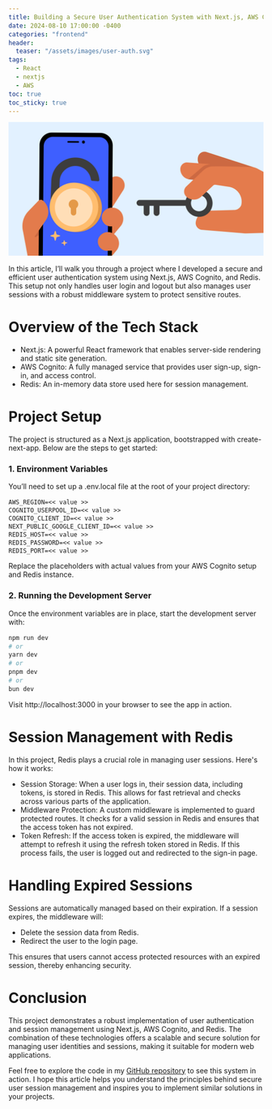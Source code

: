 ```yaml
---
title: Building a Secure User Authentication System with Next.js, AWS Cognito, and Redis
date: 2024-08-10 17:00:00 -0400
categories: "frontend"
header:
  teaser: "/assets/images/user-auth.svg"
tags:
  - React
  - nextjs
  - AWS
toc: true
toc_sticky: true
---
```


![user-auth](/assets/images/user-auth.svg)

In this article, I’ll walk you through a project where I developed a secure and efficient user authentication system using Next.js, AWS Cognito, and Redis. This setup not only handles user login and logout but also manages user sessions with a robust middleware system to protect sensitive routes.

# Overview of the Tech Stack
- Next.js: A powerful React framework that enables server-side rendering and static site generation.
- AWS Cognito: A fully managed service that provides user sign-up, sign-in, and access control.
- Redis: An in-memory data store used here for session management.

# Project Setup
The project is structured as a Next.js application, bootstrapped with create-next-app. Below are the steps to get started:

### 1. Environment Variables
You’ll need to set up a .env.local file at the root of your project directory:

```
AWS_REGION=<< value >>
COGNITO_USERPOOL_ID=<< value >>
COGNITO_CLIENT_ID=<< value >>
NEXT_PUBLIC_GOOGLE_CLIENT_ID=<< value >>
REDIS_HOST=<< value >>
REDIS_PASSWORD=<< value >>
REDIS_PORT=<< value >>
```

Replace the placeholders with actual values from your AWS Cognito setup and Redis instance.

### 2. Running the Development Server
Once the environment variables are in place, start the development server with:

```bash
npm run dev
# or
yarn dev
# or
pnpm dev
# or
bun dev
```

Visit http://localhost:3000 in your browser to see the app in action.

# Session Management with Redis
In this project, Redis plays a crucial role in managing user sessions. Here's how it works:

- Session Storage: When a user logs in, their session data, including tokens, is stored in Redis. This allows for fast retrieval and checks across various parts of the application.
- Middleware Protection: A custom middleware is implemented to guard protected routes. It checks for a valid session in Redis and ensures that the access token has not expired.
- Token Refresh: If the access token is expired, the middleware will attempt to refresh it using the refresh token stored in Redis. If this process fails, the user is logged out and redirected to the sign-in page.

# Handling Expired Sessions
Sessions are automatically managed based on their expiration. If a session expires, the middleware will:

- Delete the session data from Redis.
- Redirect the user to the login page.

This ensures that users cannot access protected resources with an expired session, thereby enhancing security.

# Conclusion
This project demonstrates a robust implementation of user authentication and session management using Next.js, AWS Cognito, and Redis. The combination of these technologies offers a scalable and secure solution for managing user identities and sessions, making it suitable for modern web applications.

Feel free to explore the code in my [GitHub repository](https://github.com/hkim-dev/nextjs-user-auth) to see this system in action. I hope this article helps you understand the principles behind secure user session management and inspires you to implement similar solutions in your projects.